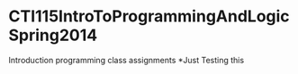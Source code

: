 CTI115IntroToProgrammingAndLogicSpring2014
==========================================

Introduction programming class assignments
*Just Testing this

